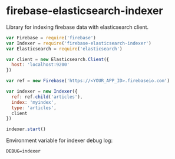 # firebase-elasticsearch-indexer

Library for indexing firebase data with elasticsearch client.

```javascript
var Firebase = require('firebase')
var Indexer = require('firebase-elasticsearch-indexer')
var Elasticsearch = require('elasticsearch')

var client = new Elasticsearch.Client({
  host: 'localhost:9200'
})

var ref = new Firebase('https://<YOUR_APP_ID>.firebaseio.com')

var indexer = new Indexer({
  ref: ref.child('articles'),
  index: 'myindex',
  type: 'articles',
  client
})

indexer.start()
```

Environment variable for indexer debug log: 

```
DEBUG=indexer
```

